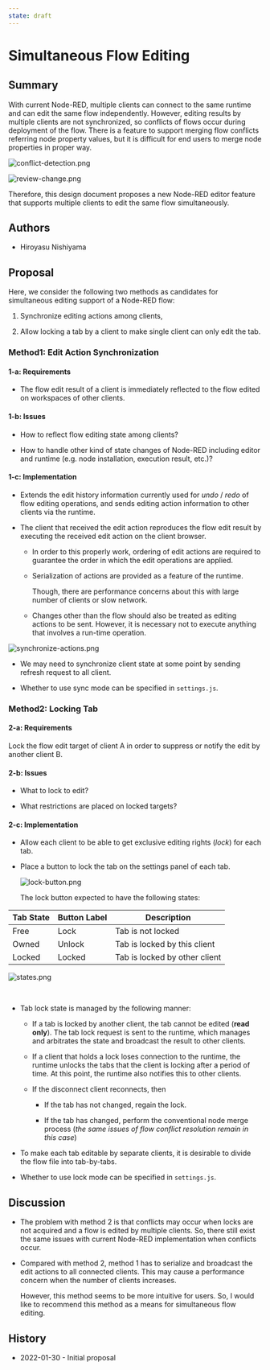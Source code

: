 ```yaml
---
state: draft
---
```


# Simultaneous Flow Editing

## Summary

With current Node-RED, multiple clients can connect to the same runtime and can edit the same flow independently.  However, editing results by multiple clients are not synchronized, so conflicts of flows occur during deployment of the flow.  There is a feature to support merging flow conflicts referring node property values, but it is difficult for end users to merge node properties in proper way.

![conflict-detection.png](/Users/nisiyama/src/Curry/Git/designs/designs/simultaneous-edit/images/conflict-detection.png)

![review-change.png](/Users/nisiyama/src/Curry/Git/designs/designs/simultaneous-edit/images/review-change.png)

Therefore, this design document proposes a new Node-RED editor feature that supports multiple clients to edit the same flow simultaneously.

## Authors

- Hiroyasu Nishiyama

## Proposal

Here, we consider the following two methods as candidates for simultaneous editing support of a Node-RED flow:

1. Synchronize editing actions among clients,

2. Allow locking a tab by a client to make single client can only edit the tab.

### Method1: Edit Action Synchronization

#### 1-a: Requirements

- The flow edit result of a client is immediately reflected to the flow edited on workspaces of other clients.

#### 1-b: Issues

- How to reflect flow editing state among clients?

- How to handle other kind of state changes of Node-RED including editor and runtime (e.g. node installation, execution result, etc.)?

#### 1-c: Implementation

- Extends the edit history information currently used for *undo* / *redo* of flow editing operations, and sends editing action information to other clients via the runtime.

- The client that received the edit action reproduces the flow edit result by executing the received edit action on the client browser.
  
  - In order to this properly work, ordering of edit actions are required to guarantee the order in which the edit operations are applied.
  
  - Serialization of actions are provided as a feature of the runtime.
    
    Though, there are performance concerns about this with large number of clients or slow network.
  
  - Changes other than the flow should also be treated as editing actions to be sent.  However, it is necessary not to execute anything that involves a run-time operation.

![synchronize-actions.png](/Users/nisiyama/src/Curry/Git/designs/designs/simultaneous-edit/images/synchronize-actions.png)

- We may need to synchronize client state at some point by sending refresh request to all client.

- Whether to use sync mode can be specified in `settings.js`.

### Method2: Locking Tab

#### 2-a: Requirements

Lock the flow edit target of client A in order to suppress or notify the edit by another client B.

#### 2-b: Issues

- What to lock to edit?

- What restrictions are placed on locked targets?

#### 2-c: Implementation

- Allow each client to be able to get exclusive editing rights (*lock*) for each tab.

- Place a button to lock the tab on the settings panel of each tab.
  
  ![lock-button.png](/Users/nisiyama/src/Curry/Git/designs/designs/simultaneous-edit/images/lock-button.png)

  The lock button expected to have the following states:

| Tab State | Button Label | Description                   |
| --------- | ------------ | ----------------------------- |
| Free      | Lock         | Tab is not locked             |
| Owned     | Unlock       | Tab is locked by this client  |
| Locked    | Locked       | Tab is locked by other client |

![states.png](/Users/nisiyama/src/Curry/Git/designs/designs/simultaneous-edit/images/states.png)

    

- Tab lock state is managed by the following manner:
  
  - If a tab is locked by another client, the tab cannot be edited (**read only**).
    The tab lock request is sent to the runtime, which manages and arbitrates the state and broadcast the result to other clients.
  
  - If a client that holds a lock loses connection to the runtime, the runtime unlocks the tabs that the client is locking after a period of time.  At this point, the runtime also notifies this to other clients.
  
  - If the disconnect client reconnects, then
    
    - If the tab has not changed, regain the lock.
    
    - If the tab has changed, perform the conventional node merge process
       (*the same issues of flow conflict resolution remain in this case*)

- To make each tab editable by separate clients, it is desirable to divide the flow file into tab-by-tabs.

- Whether to use lock mode can be specified in `settings.js`.

## Discussion

- The problem with method 2 is that conflicts may occur when locks are not acquired and a flow is edited by multiple clients.  So, there still exist the same issues with current Node-RED implementation when conflicts occur.

- Compared with method 2, method 1 has to serialize and broadcast the edit actions to all connected clients. This may cause a performance concern when the number of clients increases.  
  
  However, this method seems to be more intuitive for users.  So, I would like to recommend this method as a means for simultaneous flow editing.

## History

- 2022-01-30 - Initial proposal
